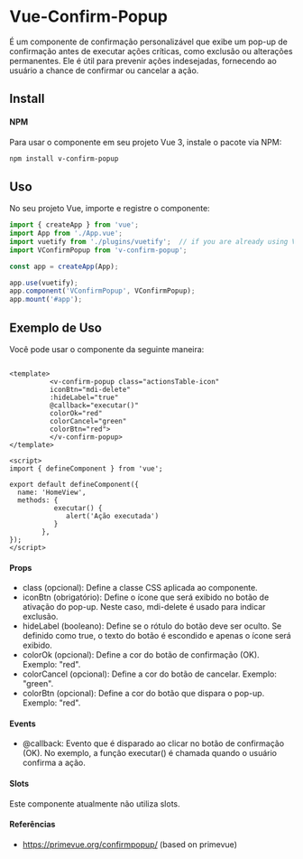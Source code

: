 # Vue-Confirm-Popup
 É um componente de confirmação personalizável que exibe um pop-up de confirmação antes de executar ações críticas, como exclusão ou alterações permanentes. Ele é útil para prevenir ações indesejadas, fornecendo ao usuário a chance de confirmar ou cancelar a ação.
## Install 
#### NPM 
Para usar o componente em seu projeto Vue 3, instale o pacote via NPM:

```bash 
npm install v-confirm-popup
``` 
## Uso
No seu projeto Vue, importe e registre o componente:

```javascript 
import { createApp } from 'vue';
import App from './App.vue';
import vuetify from './plugins/vuetify';  // if you are already using Vuetify 
import VConfirmPopup from 'v-confirm-popup';

const app = createApp(App);

app.use(vuetify);
app.component('VConfirmPopup', VConfirmPopup);
app.mount('#app');
```
## Exemplo de Uso
Você pode usar o componente da seguinte maneira:

```vue

<template>
          <v-confirm-popup class="actionsTable-icon"
          iconBtn="mdi-delete"
		  :hideLabel="true"
		  @callback="executar()"
		  colorOk="red"
		  colorCancel="green"	
		  colorBtn="red">
          </v-confirm-popup>
</template>

<script>
import { defineComponent } from 'vue';

export default defineComponent({
  name: 'HomeView',
  methods: {
           executar() {
              alert('Ação executada')
           }
        },
});
</script>

```
#### Props
* class (opcional): Define a classe CSS aplicada ao componente.
* iconBtn (obrigatório): Define o ícone que será exibido no botão de ativação do pop-up. Neste caso, mdi-delete é usado para indicar exclusão.
* hideLabel (booleano): Define se o rótulo do botão deve ser oculto. Se definido como true, o texto do botão é escondido e apenas o ícone será exibido.
* colorOk (opcional): Define a cor do botão de confirmação (OK). Exemplo: "red".
* colorCancel (opcional): Define a cor do botão de cancelar. Exemplo: "green".
* colorBtn (opcional): Define a cor do botão que dispara o pop-up. Exemplo: "red".

#### Events
* @callback: Evento que é disparado ao clicar no botão de confirmação (OK). No exemplo, a função executar() é chamada quando o usuário confirma a ação.

#### Slots
Este componente atualmente não utiliza slots.

#### Referências
* https://primevue.org/confirmpopup/ (based on primevue)
